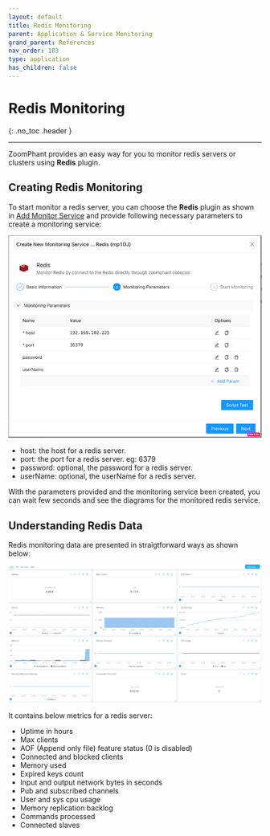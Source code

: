 ```yaml
---
layout: default
title: Redis Monitoring
parent: Application & Service Monitoring
grand_parent: References
nav_order: 103
type: application
has_children: false
---
```


# Redis Monitoring
{: .no_toc .header }

----
ZoomPhant provides an easy way for you to monitor redis servers or clusters using **Redis** plugin.

## Creating Redis Monitoring

To start monitor a redis server, you can choose the **Redis** plugin as shown in  [Add Monitor Service](../../01_service/) and provide following necessary parameters to create a monitoring service:

![image-20240403162241819](image-20240403162241819.png)

* host: the host for a redis server.
* port: the port for a redis server. eg: 6379
* password: optional, the password for a redis server.
* userName: optional, the userName for a redis server.

With the parameters provided and the monitoring service been created, you can wait few seconds and see the diagrams for the monitored redis service.

## Understanding Redis Data

Redis monitoring data are presented in straigtforward ways as shown below:

![redis-metrics](redis-metrics.jpg)

It contains below metrics for a redis server:

- Uptime in hours
- Max clients 
- AOF (Append only file) feature status (0 is disabled)
- Connected and blocked clients
- Memory used 
- Expired keys count
- Input and output network bytes in seconds
- Pub and subscribed channels
- User and sys cpu usage
- Memory replication backlog
- Commands processed
- Connected slaves